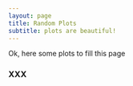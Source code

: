 ```yaml
---
layout: page
title: Random Plots
subtitle: plots are beautiful!
---
```


Ok, here some plots to fill this page

### XXX
